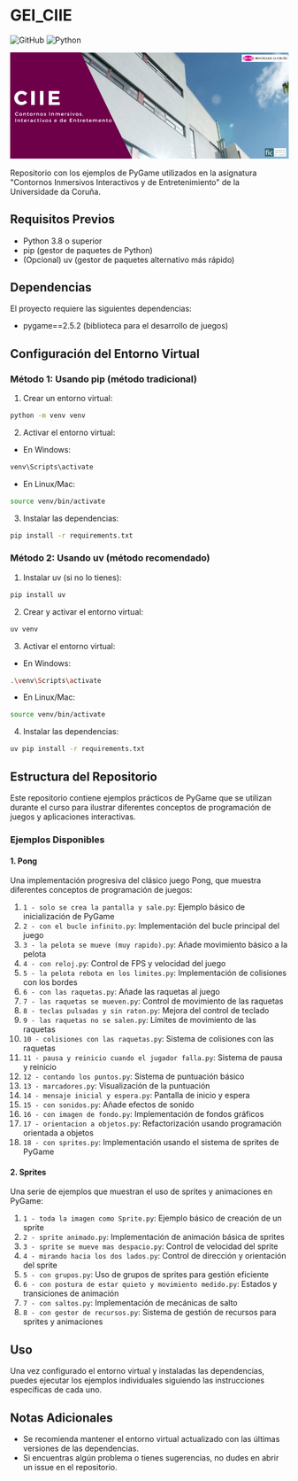 # GEI_CIIE
![GitHub](https://img.shields.io/github/license/ennanco/GEI_CIIE?style=flat-square) ![Python](https://img.shields.io/badge/Python-3.8-blue?logo=Python)

![Banner](img/Banner_CIIE.png)

Repositorio con los ejemplos de PyGame utilizados en la asignatura "Contornos Inmersivos Interactivos y de Entretenimiento" de la Universidade da Coruña.

## Requisitos Previos

- Python 3.8 o superior
- pip (gestor de paquetes de Python)
- (Opcional) uv (gestor de paquetes alternativo más rápido)

## Dependencias

El proyecto requiere las siguientes dependencias:

- pygame==2.5.2 (biblioteca para el desarrollo de juegos)

## Configuración del Entorno Virtual

### Método 1: Usando pip (método tradicional)

1. Crear un entorno virtual:
```bash
python -m venv venv
```

2. Activar el entorno virtual:
- En Windows:
```bash
venv\Scripts\activate
```
- En Linux/Mac:
```bash
source venv/bin/activate
```

3. Instalar las dependencias:
```bash
pip install -r requirements.txt
```

### Método 2: Usando uv (método recomendado)

1. Instalar uv (si no lo tienes):
```bash
pip install uv
```

2. Crear y activar el entorno virtual:
```bash
uv venv
```

3. Activar el entorno virtual:
- En Windows:
```bash
.\venv\Scripts\activate
```
- En Linux/Mac:
```bash
source venv/bin/activate
```

4. Instalar las dependencias:
```bash
uv pip install -r requirements.txt
```

## Estructura del Repositorio

Este repositorio contiene ejemplos prácticos de PyGame que se utilizan durante el curso para ilustrar diferentes conceptos de programación de juegos y aplicaciones interactivas.

### Ejemplos Disponibles

#### 1. Pong
Una implementación progresiva del clásico juego Pong, que muestra diferentes conceptos de programación de juegos:

1. `1 - solo se crea la pantalla y sale.py`: Ejemplo básico de inicialización de PyGame
2. `2 - con el bucle infinito.py`: Implementación del bucle principal del juego
3. `3 - la pelota se mueve (muy rapido).py`: Añade movimiento básico a la pelota
4. `4 - con reloj.py`: Control de FPS y velocidad del juego
5. `5 - la pelota rebota en los limites.py`: Implementación de colisiones con los bordes
6. `6 - con las raquetas.py`: Añade las raquetas al juego
7. `7 - las raquetas se mueven.py`: Control de movimiento de las raquetas
8. `8 - teclas pulsadas y sin raton.py`: Mejora del control de teclado
9. `9 - las raquetas no se salen.py`: Límites de movimiento de las raquetas
10. `10 - colisiones con las raquetas.py`: Sistema de colisiones con las raquetas
11. `11 - pausa y reinicio cuando el jugador falla.py`: Sistema de pausa y reinicio
12. `12 - contando los puntos.py`: Sistema de puntuación básico
13. `13 - marcadores.py`: Visualización de la puntuación
14. `14 - mensaje inicial y espera.py`: Pantalla de inicio y espera
15. `15 - con sonidos.py`: Añade efectos de sonido
16. `16 - con imagen de fondo.py`: Implementación de fondos gráficos
17. `17 - orientacion a objetos.py`: Refactorización usando programación orientada a objetos
18. `18 - con sprites.py`: Implementación usando el sistema de sprites de PyGame

#### 2. Sprites
Una serie de ejemplos que muestran el uso de sprites y animaciones en PyGame:

1. `1 - toda la imagen como Sprite.py`: Ejemplo básico de creación de un sprite
2. `2 - sprite animado.py`: Implementación de animación básica de sprites
3. `3 - sprite se mueve mas despacio.py`: Control de velocidad del sprite
4. `4 - mirando hacia los dos lados.py`: Control de dirección y orientación del sprite
5. `5 - con grupos.py`: Uso de grupos de sprites para gestión eficiente
6. `6 - con postura de estar quieto y movimiento medido.py`: Estados y transiciones de animación
7. `7 - con saltos.py`: Implementación de mecánicas de salto
8. `8 - con gestor de recursos.py`: Sistema de gestión de recursos para sprites y animaciones

## Uso

Una vez configurado el entorno virtual y instaladas las dependencias, puedes ejecutar los ejemplos individuales siguiendo las instrucciones específicas de cada uno.

## Notas Adicionales

- Se recomienda mantener el entorno virtual actualizado con las últimas versiones de las dependencias.
- Si encuentras algún problema o tienes sugerencias, no dudes en abrir un issue en el repositorio.
